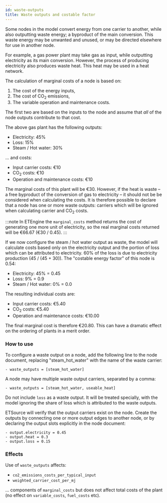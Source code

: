 ```yaml
---
id: waste-outputs
title: Waste outputs and costable factor
---
```


Some nodes in the model convert energy from one carrier to another, while also outputting waste energy; a byproduct of the main conversion. This waste energy may be unwanted and unused, or may be directed elsewhere for use in another node.

For example, a gas power plant may take gas as input, while outputting electricity as its main conversion. However, the process of producing electricity also produces waste heat. This heat may be used in a heat network.

The calculation of marginal costs of a node is based on:

1. The cost of the energy inputs,
2. The cost of CO<sub>2</sub> emissions,
3. The variable operation and maintenance costs.

The first two are based on the inputs to the node and assume that *all* of the node outputs contribute to that cost.

The above gas plant has the following outputs:

* Electricity: 45%
* Loss: 15%
* Steam / Hot water: 30%

... and costs:

* Input carrier costs: €10
* CO<sub>2</sub> costs: €10
* Operation and maintenance costs: €10

The marginal costs of this plant will be €30. However, if the heat is waste – a free byproduct of the conversion of gas to electricity – it should not be be considered when calculating the costs. It is therefore possible to declare that a node has one or more waste outputs: carriers which will be ignored when calculating carrier and CO<sub>2</sub> costs.

:::note
In ETEngine the `marginal_costs` method returns the cost of generating one more unit of electricity, so the real marginal costs returned will be €66.67 (€30 / 0.45).
:::

If we now configure the steam / hot water output as waste, the model will calculate costs based only on the electricity output and the portion of loss which can be attributed to electricity. 60% of the loss is due to electricity production (45 / (45 + 30)). The "costable energy factor" of this node is 0.54:

* Electricity: 45% = 0.45
* Loss: 9% = 0.9
* Steam / Hot water: 0% = 0.0

The resulting individual costs are:

* Input carrier costs: €5.40
* CO<sub>2</sub> costs: €5.40
* Operation and maintenance costs: €10.00

The final marginal cost is therefore €20.80. This can have a dramatic effect on the ordering of plants in a merit order.

### How to use

To configure a waste output on a node, add the following line to the node document, replacing "steam_hot_water" with the name of the waste carrier:

```
- waste_outputs = [steam_hot_water]
```

A node may have multiple waste output carriers, separated by a comma:

```
- waste_outputs = [steam_hot_water, useable_heat]
```

Do not include `loss` as a waste output. It will be treated specially, with the model ignoring the share of loss which is attributed to the waste outputs.

ETSource will verify that the output carriers exist on the node. Create the outputs by connecting one or more output edges to another node, or by declaring the output slots explicitly in the node document:

```
- output.electricity = 0.45
- output.heat = 0.3
- output.loss = 0.15
```

### Effects

Use of `waste_outputs` affects:

* `co2_emissions_costs_per_typical_input`
* `weighted_carrier_cost_per_mj`

... components of `marginal_costs` but does not affect total costs of the plant (no effect on `variable_costs`, `fuel_costs` etc).

